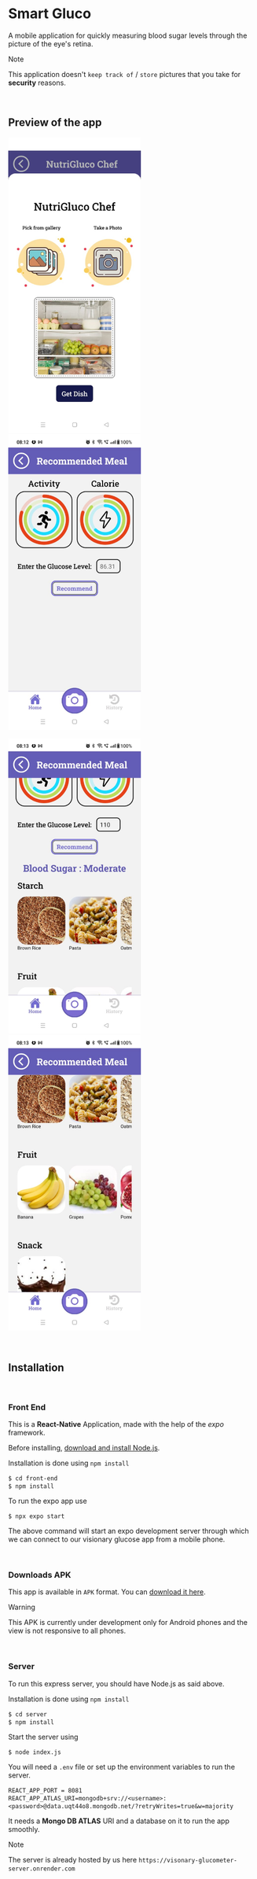 # Smart Gluco

A mobile application for quickly measuring blood sugar levels through the picture of the eye's retina.

> [!NOTE]
> This application doesn't `keep track of` / `store` pictures that you take for **security** reasons.

<br>

## Preview of the app

<img src="/preview/img1.jpg" alt="preview 1" width="270"/>  <img src="/preview/img4.jpg" alt="preview 2" width="270"/>

<img src="/preview/img2.jpg" alt="preview 3" width="270"/>  <img src="/preview/img3.jpg" alt="preview 4" width="270"/>

<br>

## Installation

<br>

### Front End 

This is a **React-Native** Application, made with the help of the *expo* framework.

Before installing, [download and install Node.js](https://nodejs.org/en/download/).

Installation is done using `npm install`

```console
$ cd front-end
$ npm install
```

To run the expo app use 

```console
$ npx expo start
```

The above command will start an expo development server through which we can connect to our visionary glucose app from a mobile phone.

<br>

### Downloads APK

This app is available in `APK` format. You can [download it here](https://drive.google.com/file/d/1quB_Ji6U5I0M4RKZQFJt5WI2Uf5_jEFs/view?usp=drive_link).

> [!WARNING]
> This APK is currently under development only for Android phones and the view is not responsive to all phones.

<br>

### Server

To run this express server, you should have Node.js as said above.

Installation is done using `npm install`

```console
$ cd server
$ npm install
```
Start the server using 

```console
$ node index.js
```

You will need a `.env` file or set up the environment variables to run the server.

```.env
REACT_APP_PORT = 8081
REACT_APP_ATLAS_URI=mongodb+srv://<username>:<password>@data.uqt44o8.mongodb.net/?retryWrites=true&w=majority
```

It needs a **Mongo DB ATLAS** URI and a database on it to run the app smoothly.

> [!NOTE]
> The server is already hosted by us here `https://visonary-glucometer-server.onrender.com`
